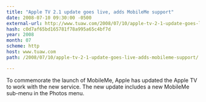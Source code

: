 ```yaml
---
title: "Apple TV 2.1 update goes live, adds MobileMe support"
date: 2008-07-10 09:30:00 -0500
external-url: http://www.tuaw.com/2008/07/10/apple-tv-2-1-update-goes-live-adds-mobileme-support/
hash: c0d7af65bd165781f78a995a65c4bf7d
year: 2008
month: 07
scheme: http
host: www.tuaw.com
path: /2008/07/10/apple-tv-2-1-update-goes-live-adds-mobileme-support/

---
```


To commemorate the launch of MobileMe, Apple has updated the Apple TV to work with the new service. The new update includes a new MobileMe sub-menu in the Photos menu.
